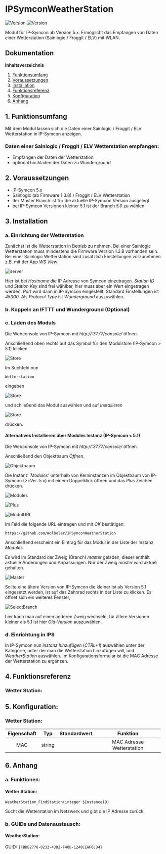 # IPSymconWeatherStation
[![Version](https://img.shields.io/badge/Symcon-PHPModul-red.svg)](https://www.symcon.de/service/dokumentation/entwicklerbereich/sdk-tools/sdk-php/)
[![Version](https://img.shields.io/badge/Symcon%20Version-5.0%20%3E-green.svg)](https://www.symcon.de/forum/threads/38222-IP-Symcon-5-0-verf%C3%BCgbar)


Modul für IP-Symcon ab Version 5.x. Ermöglicht das Empfangen von Daten einer Wetterstation (Sainlogic / Froggit / ELV) mit WLAN.

## Dokumentation

**Inhaltsverzeichnis**

1. [Funktionsumfang](#1-funktionsumfang)  
2. [Voraussetzungen](#2-voraussetzungen)  
3. [Installation](#3-installation)  
4. [Funktionsreferenz](#4-funktionsreferenz)
5. [Konfiguration](#5-konfiguartion)  
6. [Anhang](#6-anhang)  

## 1. Funktionsumfang

Mit dem Modul lassen sich die Daten einer Sainlogic / Froggit / ELV Wetterstation in IP-Symcon anzeigen.  

### Daten einer Sainlogic / Froggit / ELV Wetterstation empfangen:  

 - Empfangen der Daten der Wetterstation 
 - optional hochladen der Daten zu Wunderground
  

## 2. Voraussetzungen

 - IP-Symcon 5.x
 - Sainlogic (ab Firmware 1.3.8) / Froggit / ELV Wetterstation
 - der Master Branch ist für die aktuelle IP-Symcon Version ausgelegt.
 - bei IP-Symcon Versionen kleiner 5.1 ist der Branch _5.0_ zu wählen

## 3. Installation

### a. Einrichtung der Wetterstation

Zunächst ist die Wetterstation in Betrieb zu nehmen. 
Bei einer Sainlogic Wetterstation muss mindestens die Firmware Version 1.3.8 vorhanden sein. Bei einer Sainlogic Wetterstation sind zusätzlich Einstellungen vorzunehmen z.B. mit der App _WS View_.

![server](img/custom_server.png?raw=true "server")

Hier ist bei _Hostname_ die IP Adresse von Symcon einzutragen.
_Station ID_ und _Station Key_ sind frei wählbar, hier muss aber ein Wert eingetragen werden. _Port_ wird dann in IP-Symcon eingestellt, Standard Einstellungen ist _45000_.
Als _Protocol Type_ ist _Wunderground_ auszuwählen. 


### b. Koppeln an IFTTT und Wunderground (Optional)

### c. Laden des Moduls

Die Webconsole von IP-Symcon mit _http://<IP-Symcon IP>:3777/console/_ öffnen. 


Anschließend oben rechts auf das Symbol für den Modulstore (IP-Symcon > 5.1) klicken

![Store](img/store_icon.png?raw=true "open store")

Im Suchfeld nun

```
Wetterstation
```  

eingeben

![Store](img/module_store_search.png?raw=true "module search")

und schließend das Modul auswählen und auf _Installieren_

![Store](img/install.png?raw=true "install")

drücken.


#### Alternatives Installieren über Modules Instanz (IP-Symcon < 5.1)

Die Webconsole von IP-Symcon mit _http://<IP-Symcon IP>:3777/console/_ öffnen. 

Anschließend den Objektbaum _Öffnen_.

![Objektbaum](img/objektbaum.png?raw=true "Objektbaum")	

Die Instanz _'Modules'_ unterhalb von Kerninstanzen im Objektbaum von IP-Symcon (>=Ver. 5.x) mit einem Doppelklick öffnen und das  _Plus_ Zeichen drücken.

![Modules](img/Modules.png?raw=true "Modules")	

![Plus](img/plus.png?raw=true "Plus")	

![ModulURL](img/add_module.png?raw=true "Add Module")
 
Im Feld die folgende URL eintragen und mit _OK_ bestätigen:

```
https://github.com/Wolbolar/IPSymconWeatherStation
```  
	        
Anschließend erscheint ein Eintrag für das Modul in der Liste der Instanz _Modules_    

Es wird im Standard der Zweig (Branch) _master_ geladen, dieser enthält aktuelle Änderungen und Anpassungen.
Nur der Zweig _master_ wird aktuell gehalten.

![Master](img/master.png?raw=true "master") 

Sollte eine ältere Version von IP-Symcon die kleiner ist als Version 5.1 eingesetzt werden, ist auf das Zahnrad rechts in der Liste zu klicken.
Es öffnet sich ein weiteres Fenster,

![SelectBranch](img/select_branch.png?raw=true "select branch") 

hier kann man auf einen anderen Zweig wechseln, für ältere Versionen kleiner als 5.1 ist hier
_Old-Version_ auszuwählen. 

### d. Einrichtung in IPS

In IP-Symcon nun _Instanz hinzufügen_ (_CTRL+1_) auswählen unter der Kategorie, unter der man die Wetterstation hinzufügen will, und _WeatherStation_ auswählen.
Im Konfigurationsformular ist die MAC Adresse der Wetterstation zu ergänzen.

## 4. Funktionsreferenz

### Wetter Station:
	


## 5. Konfiguration:

### Wetter Station:

| Eigenschaft | Typ     | Standardwert | Funktion                                  |
| :---------: | :-----: | :----------: | :---------------------------------------: |
| MAC         | string  |              | MAC Adresse Wetterstation                 |


## 6. Anhang

###  a. Funktionen:

#### Wetter Station:

`WeatherStation_FindStation(integer $InstanceID)`

Sucht die Wetterstation im Netzwerk und gibt die IP Adresse zurück


###  b. GUIDs und Datenaustausch:

#### WeatherStation:

GUID: `{FBDB2770-0232-43D2-F40B-1240CEAF6CD4}` 